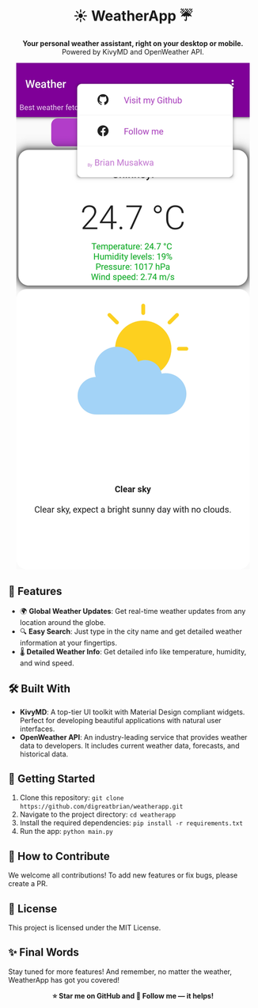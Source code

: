 <h1 align="center">☀️ WeatherApp ☔️</h1>

<p align="center">
  <strong>Your personal weather assistant, right on your desktop or mobile.</strong>
  <br />
  Powered by KivyMD and OpenWeather API.
</p>

<p align="center">
  <img src="https://github.com/digreatbrian/weatherapp/blob/main/weatherapp.jpg" alt="App Screenshot" />
</p>

## 🌟 Features

- 🌍 **Global Weather Updates**: Get real-time weather updates from any location around the globe.
- 🔍 **Easy Search**: Just type in the city name and get detailed weather information at your fingertips.
- 🌡️ **Detailed Weather Info**: Get detailed info like temperature, humidity, and wind speed.

## 🛠️ Built With

- **KivyMD**: A top-tier UI toolkit with Material Design compliant widgets. Perfect for developing beautiful applications with natural user interfaces. 
- **OpenWeather API**: An industry-leading service that provides weather data to developers. It includes current weather data, forecasts, and historical data.

## 🚀 Getting Started

1. Clone this repository: `git clone https://github.com/digreatbrian/weatherapp.git`
2. Navigate to the project directory: `cd weatherapp`
3. Install the required dependencies: `pip install -r requirements.txt`
4. Run the app: `python main.py`

## 🤝 How to Contribute

We welcome all contributions! To add new features or fix bugs, please create a PR.

## 📄 License

This project is licensed under the MIT License. 

## ✨ Final Words

Stay tuned for more features! And remember, no matter the weather, WeatherApp has got you covered!

<p align="center">
  <strong>⭐️ Star me on GitHub and 🚀 Follow me — it helps!</strong>
</p>
